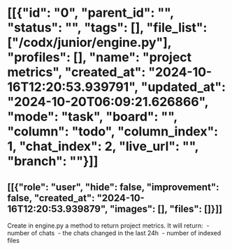 # [[{"id": "0", "parent_id": "", "status": "", "tags": [], "file_list": ["/codx/junior/engine.py"], "profiles": [], "name": "project metrics", "created_at": "2024-10-16T12:20:53.939791", "updated_at": "2024-10-20T06:09:21.626866", "mode": "task", "board": "", "column": "todo", "column_index": 1, "chat_index": 2, "live_url": "", "branch": ""}]]
## [[{"role": "user", "hide": false, "improvement": false, "created_at": "2024-10-16T12:20:53.939879", "images": [], "files": []}]]
Create in engine.py a method to return project metrics.
It will return:
 - number of chats
 - the chats changed in the last 24h
 - number of indexed files